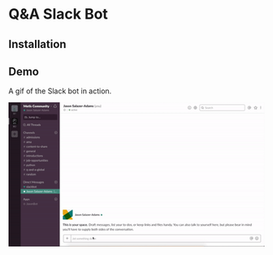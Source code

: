 # Q&A Slack Bot

## Installation 

## Demo

A gif of the Slack bot in action.

![Slack Bot](../../docs/img/jason_bot_video.gif)
